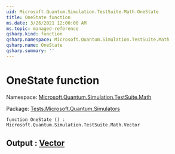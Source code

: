 ```yaml
---
uid: Microsoft.Quantum.Simulation.TestSuite.Math.OneState
title: OneState function
ms.date: 3/26/2021 12:00:00 AM
ms.topic: managed-reference
qsharp.kind: function
qsharp.namespace: Microsoft.Quantum.Simulation.TestSuite.Math
qsharp.name: OneState
qsharp.summary: ''
---
```


# OneState function

Namespace: [Microsoft.Quantum.Simulation.TestSuite.Math](xref:Microsoft.Quantum.Simulation.TestSuite.Math)

Package: [Tests.Microsoft.Quantum.Simulators](https://nuget.org/packages/Tests.Microsoft.Quantum.Simulators)




```qsharp
function OneState () : Microsoft.Quantum.Simulation.TestSuite.Math.Vector
```


## Output : [Vector](xref:Microsoft.Quantum.Simulation.TestSuite.Math.Vector)

